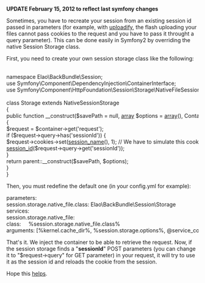 
**UPDATE February 15, 2012 to reflect last symfony changes**

Sometimes, you have to recreate your session from an existing session id passed in parameters (for example, with <a href="http://www.uploadify.com/" target="_blank">uploadify</a>, the flash uploading your files cannot pass cookies to the request and you have to pass it throught a query parameter).
This can be done easily in Symfony2 by overriding the native Session Storage class.

First, you need to create your own session storage class like the following:

<div class="codecolorer-container php vibrant" style="overflow:auto;white-space:nowrap;width:100%;">
  <div class="php codecolorer">
    <span class="kw2"><?php</span><br />     <span class="kw2">namespace</span> Elao\BackBundle\Session<span class="sy0">;</span><br />     <span class="kw2">use</span> Symfony\Component\DependencyInjection\ContainerInterface<span class="sy0">;</span><br />     <span class="kw2">use</span> Symfony\Component\HttpFoundation\Session\Storage\NativeFileSessionStorage<span class="sy0">;</span><br /> <br />     <span class="kw2">class</span> Storage <span class="kw2">extends</span> NativeSessionStorage<br />     <span class="br0">&#123;</span><br />         <span class="kw2">public</span> <span class="kw2">function</span> __construct<span class="br0">&#40;</span><span class="re0">$savePath</span> <span class="sy0">=</span> <span class="kw4">null</span><span class="sy0">,</span> <a href="http://www.php.net/array"><span class="kw3">array</span></a> <span class="re0">$options</span> <span class="sy0">=</span> <a href="http://www.php.net/array"><span class="kw3">array</span></a><span class="br0">&#40;</span><span class="br0">&#41;</span><span class="sy0">,</span> ContainerInterface <span class="re0">$container</span><span class="br0">&#41;</span><br />         <span class="br0">&#123;</span><br />             <span class="re0">$request</span> <span class="sy0">=</span> <span class="re0">$container</span><span class="sy0">-></span><span class="me1">get</span><span class="br0">&#40;</span><span class="st_h">'request'</span><span class="br0">&#41;</span><span class="sy0">;</span><br />             <span class="kw1">if</span> <span class="br0">&#40;</span><span class="re0">$request</span><span class="sy0">-></span><span class="me1">query</span><span class="sy0">-></span><span class="me1">has</span><span class="br0">&#40;</span><span class="st_h">'sessionId'</span><span class="br0">&#41;</span><span class="br0">&#41;</span> <span class="br0">&#123;</span><br />                 <span class="re0">$request</span><span class="sy0">-></span><span class="me1">cookies</span><span class="sy0">-></span><span class="me1">set</span><span class="br0">&#40;</span><a href="http://www.php.net/session_name"><span class="kw3">session_name</span></a><span class="br0">&#40;</span><span class="br0">&#41;</span><span class="sy0">,</span> <span class="nu0">1</span><span class="br0">&#41;</span><span class="sy0">;</span>    <span class="co1">// We have to simulate this cookie, in order to bypass the "hasPreviousSession" security check</span><br />                 <a href="http://www.php.net/session_id"><span class="kw3">session_id</span></a><span class="br0">&#40;</span><span class="re0">$request</span><span class="sy0">-></span><span class="me1">query</span><span class="sy0">-></span><span class="me1">get</span><span class="br0">&#40;</span><span class="st_h">'sessionId'</span><span class="br0">&#41;</span><span class="br0">&#41;</span><span class="sy0">;</span><br />             <span class="br0">&#125;</span><br />             <span class="kw1">return</span> parent<span class="sy0">::</span>__construct<span class="br0">&#40;</span><span class="re0">$savePath</span><span class="sy0">,</span> <span class="re0">$options</span><span class="br0">&#41;</span><span class="sy0">;</span><br />         <span class="br0">&#125;</span><br />     <span class="br0">&#125;</span>
  </div>
</div>

Then, you must redefine the default one (in your config.yml for example):

<div class="codecolorer-container yaml vibrant" style="overflow:auto;white-space:nowrap;width:100%;">
  <div class="yaml codecolorer">
    <span class="co4">parameters</span>:<span class="co3"><br />     session.storage.native_file.class</span><span class="sy2">: </span>     Elao\BackBundle\Session\Storage<span class="co4"><br /> services</span>:<span class="co4"><br />     session.storage.native_file</span><span class="sy2">:<br /> </span>        class:     <span class="co2">%session.storage.native_file.class%</span><span class="co3"><br />         arguments</span><span class="sy2">: </span><span class="br0">&#91;</span><span class="co2">%kernel.cache_dir%, %session.storage.options%, @service_container]</span>
  </div>
</div>

That's it. We inject the container to be able to retrieve the request.
Now, if the session storage finds a "**sessionId**" POST parameters (you can change it to "$request->query" for GET parameter) in your request, it will try to use it as the session id and reloads the cookie from the session.

Hope this [helps][1].

 [1]: hardoise://testme